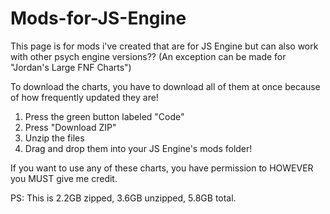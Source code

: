 # Mods-for-JS-Engine

This page is for mods i've created that are for JS Engine but can also work with other psych engine versions?? (An exception can be made for "Jordan's Large FNF Charts")

To download the charts, you have to download all of them at once because of how frequently updated they are!

1. Press the green button labeled "Code"
2. Press "Download ZIP"
3. Unzip the files
4. Drag and drop them into your JS Engine's mods folder!

If you want to use any of these charts, you have permission to HOWEVER you MUST give me credit.

PS: This is 2.2GB zipped, 3.6GB unzipped, 5.8GB total.
